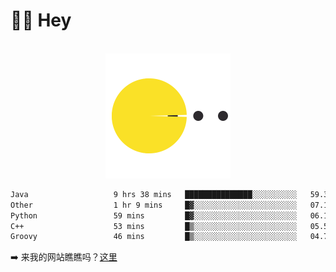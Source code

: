 
# 👋🏻 Hey
<div align="center">
	<br>
	<img src="https://raw.githubusercontent.com/Aniket965/Aniket965/master/pacman.svg?sanitize=true" width="200" height="200">
	<br>
</div>

<!--START_SECTION:waka-->

```txt
Java                   9 hrs 38 mins   ███████████████░░░░░░░░░░   59.34 %
Other                  1 hr 9 mins     █▓░░░░░░░░░░░░░░░░░░░░░░░   07.17 %
Python                 59 mins         █▓░░░░░░░░░░░░░░░░░░░░░░░   06.14 %
C++                    53 mins         █▒░░░░░░░░░░░░░░░░░░░░░░░   05.52 %
Groovy                 46 mins         █▒░░░░░░░░░░░░░░░░░░░░░░░   04.75 %
```

<!--END_SECTION:waka-->

 ➡️  来我的网站瞧瞧吗？[这里](https://www.shaolongfei.com)
